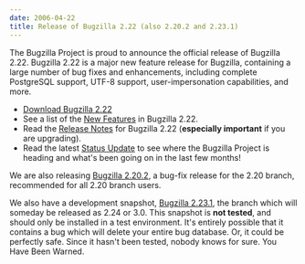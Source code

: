 ```yaml
---
date: 2006-04-22
title: Release of Bugzilla 2.22 (also 2.20.2 and 2.23.1)
---
```


The Bugzilla Project is proud to announce the official release of Bugzilla 2.22\. Bugzilla 2.22 is a major new feature release for Bugzilla, containing a large number of bug fixes and enhancements, including complete PostgreSQL support, UTF-8 support, user-impersonation capabilities, and more.

*   [Download Bugzilla 2.22](../download/#v222)
*   See a list of the [New Features](../releases/2.22/new-features.html) in Bugzilla 2.22.
*   Read the [Release Notes](../releases/2.22/release-notes.html) for Bugzilla 2.22 (**especially important** if you are upgrading).
*   Read the latest [Status Update](../status/2006-04-22.html) to see where the Bugzilla Project is heading and what's been going on in the last few months!

We are also releasing [Bugzilla 2.20.2](../releases/2.20.2/), a bug-fix release for the 2.20 branch, recommended for all 2.20 branch users.

We also have a development snapshot, [Bugzilla 2.23.1](../releases/2.24/), the branch which will someday be released as 2.24 or 3.0\. This snapshot is **not tested**, and should only be installed in a test environment. It's entirely possible that it contains a bug which will delete your entire bug database. Or, it could be perfectly safe. Since it hasn't been tested, nobody knows for sure. You Have Been Warned.


